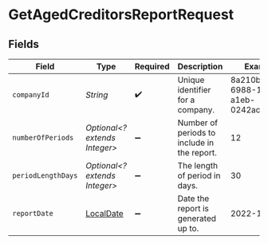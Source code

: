 # GetAgedCreditorsReportRequest


## Fields

| Field                                                                           | Type                                                                            | Required                                                                        | Description                                                                     | Example                                                                         |
| ------------------------------------------------------------------------------- | ------------------------------------------------------------------------------- | ------------------------------------------------------------------------------- | ------------------------------------------------------------------------------- | ------------------------------------------------------------------------------- |
| `companyId`                                                                     | *String*                                                                        | :heavy_check_mark:                                                              | Unique identifier for a company.                                                | 8a210b68-6988-11ed-a1eb-0242ac120002                                            |
| `numberOfPeriods`                                                               | *Optional<? extends Integer>*                                                   | :heavy_minus_sign:                                                              | Number of periods to include in the report.                                     | 12                                                                              |
| `periodLengthDays`                                                              | *Optional<? extends Integer>*                                                   | :heavy_minus_sign:                                                              | The length of period in days.                                                   | 30                                                                              |
| `reportDate`                                                                    | [LocalDate](https://docs.oracle.com/javase/8/docs/api/java/time/LocalDate.html) | :heavy_minus_sign:                                                              | Date the report is generated up to.                                             | 2022-12-31                                                                      |